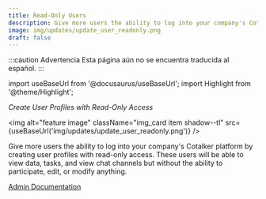 ```yaml
---
title: Read-Only Users
description: Give more users the ability to log into your company's Cotalker platform by creating user profiles with read-only access. These users will be able to view data, tasks, and view chat channels but without the ability to participate, edit, or modify anything.
image: img/updates/update_user_readonly.png
draft: false
---
```


:::caution Advertencia
Esta página aún no se encuentra traducida al español.
:::

import useBaseUrl from '@docusaurus/useBaseUrl'; 
import Highlight from '@theme/Highlight';

<div className="align-center">
<div className="card">
<div className="card__header">

<span className="hero__subtitle"><em>

Create User Profiles with Read-Only Access

</em></span>

</div>
<div className="card__image">

<img alt="feature image" className="img_card item shadow--tl" src={useBaseUrl('img/updates/update_user_readonly.png')} />
<br/>

</div>
<div className="card__body">

Give more users the ability to log into your company's Cotalker platform by creating user profiles with read-only access. These users will be able to view data, tasks, and view chat channels but without the ability to participate, edit, or modify anything.

</div>
<div className="card__footer text-center align-padding-center">

<a className="button button--info button--block" href="/docs/documentation/admin/users#general-information">Admin Documentation</a>
<br/>

</div>
</div>
</div>

